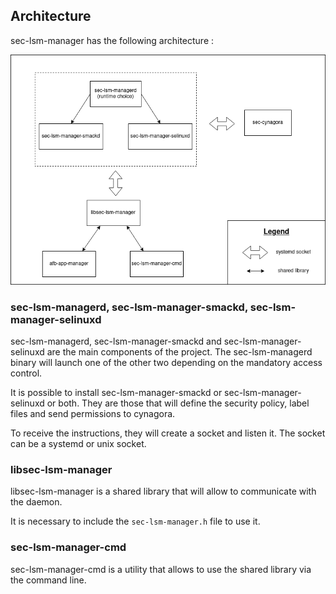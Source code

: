 ## Architecture

sec-lsm-manager has the following architecture :

<div align="center">
<img src="./images/sec-lsm-manager.png" alt="architecture">
</div>

### sec-lsm-managerd, sec-lsm-manager-smackd, sec-lsm-manager-selinuxd

sec-lsm-managerd, sec-lsm-manager-smackd and sec-lsm-manager-selinuxd are the main components of the project.
The sec-lsm-managerd binary will launch one of the other two depending on the mandatory access control.

It is possible to install sec-lsm-manager-smackd or sec-lsm-manager-selinuxd or both.
They are those that will define the security policy, label files and send
permissions to cynagora.

To receive the instructions, they will create a socket and listen it.
The socket can be a systemd or unix socket.

### libsec-lsm-manager

libsec-lsm-manager is a shared library that will allow to communicate with the daemon.

It is necessary to include the `sec-lsm-manager.h` file to use it.

### sec-lsm-manager-cmd

sec-lsm-manager-cmd is a utility that allows to use the shared library via the command line.
